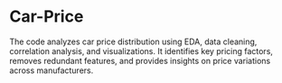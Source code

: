 # Car-Price
The code analyzes car price distribution using EDA, data cleaning, correlation analysis, and visualizations. It identifies key pricing factors, removes redundant features, and provides insights on price variations across manufacturers.
